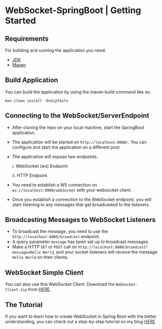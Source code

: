 # WebSocket-SpringBoot | Getting Started

## Requirements

For building and running the application you need:
- [JDK](http://www.oracle.com/technetwork/java/javase/downloads/jdk8-downloads-2133151.html)
- [Maven](https://maven.apache.org)

## Build Application
You can build the application by using the maven build command like so:
```shell
mvn clean install -DskipTests
```

## Connecting to the WebSocket/ServerEndpoint
- After cloning the repo on your local machine, start the SpringBoot application.
- The application will be started on `http://localhost:8080/`. You can configure and start the application on a different post.
- The application will expose two endpoints.

  i. WebSocket (ws) Endpoint
  
  ii. HTTP Endpoint
 
- You need to establish a WS connection on `ws://localhost:8080/webSocket` with your websocket client.
- Once you establish a connection to the WebSocket endpoint, you will start listening to any messages that get broadcasted to the listeners.
 
## Broadcasting Messages to WebSocket Listeners
- To broadcast the message, you need to use the `http://localhost:8080/broadcast` endpoint.
- A query parameter `message` has been set up to broadcast messages.
- Make a HTTP `GET` or `POST` call on `http://localhost:8080/broadcast?message=Hello World`, and your socket listeners will receive the message `Hello World` on their clients.

## WebSocket Simple Client
You can also use this WebSocket Client. Download the `WebSocket-Client.zip` from [HERE](http://thegeekyasian.com/res/WebSocket-Client.zip).

## The Tutorial
If you want to learn how to create WebSocket in Spring Boot with the better understanding, you can check out a step-by-step tutorial on my blog [HERE](http://thegeekyasian.com/?p=13)
